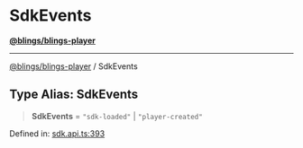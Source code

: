 # SdkEvents

[**@blings/blings-player**](../../)

***

[@blings/blings-player](../globals.md) / SdkEvents

## Type Alias: SdkEvents

> **SdkEvents** = `"sdk-loaded"` | `"player-created"`

Defined in: [sdk.api.ts:393](https://bitbucket.org/blingsio/player/src/e9d4e5a1bf54c48bcb6663f1308cce3af89efa76/src/SDK/sdk.api.ts#lines-393)
